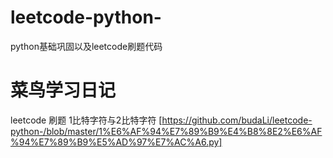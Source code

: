 # leetcode-python-
python基础巩固以及leetcode刷题代码

菜鸟学习日记 
==========
leetcode 刷题
1比特字符与2比特字符
[https://github.com/budaLi/leetcode-python-/blob/master/1%E6%AF%94%E7%89%B9%E4%B8%8E2%E6%AF%94%E7%89%B9%E5%AD%97%E7%AC%A6.py]
